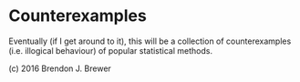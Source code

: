 Counterexamples
===============

Eventually (if I get around to it),
this will be a collection of counterexamples
(i.e. illogical behaviour) of popular statistical methods.

(c) 2016 Brendon J. Brewer
 
